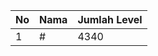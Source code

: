 | No | Nama            | Jumlah Level |
|----|-----------------|--------------|
| 1  | #    |    4340        |
